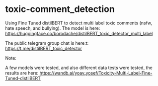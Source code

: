 # toxic-comment_detection
Using Fine Tuned distilBERT to detect multi label toxic comments (nsfw, hate speech, and bullying). 
The model is here: https://huggingface.co/borodache/distilBERT_toxic_detector_multi_label

The public telegram group chat is here:t: https://t.me/distilBERT_toxic_detector


Note: 

A few models were tested, and also different data tests were tested, the results are here: https://wandb.ai/yoav_yosef/Toxicity-Multi-Label-Fine-Tuned-distilBERT
